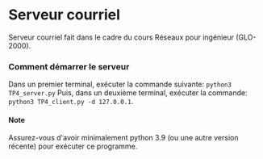 # Serveur courriel
Serveur courriel fait dans le cadre du cours Réseaux pour ingénieur (GLO-2000).

### Comment démarrer le serveur
Dans un premier terminal, exécuter la commande suivante:
```python3 TP4_server.py```
Puis, dans un deuxième terminal, exécuter la commande:
```python3 TP4_client.py -d 127.0.0.1```.

#### Note
Assurez-vous d'avoir minimalement python 3.9 (ou une autre version récente) pour exécuter ce programme.
